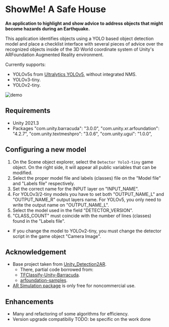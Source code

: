 # ShowMe! A Safe House
<strong>An application to highlight and show advice to address objects that might become hazards during an Earthquake.</strong>

This application identifies objects using a YOLO based object detection model and place a checklist interface with several pieces of advice over the recognized objects inside of the 3D World coordinate system of Unity's ARFoundation Augmented Reality environment.

Currently supports:
  * YOLOv5s from [Ultralytics YOLOv5](https://github.com/ultralytics/yolov5), without integrated NMS.
  * YOLOv3-tiny.
  * YOLOv2-tiny.

![demo](DocResources/Interface.gif)

## Requirements
  * Unity 2021.3
  * Packages
    "com.unity.barracuda": "3.0.0",
    "com.unity.xr.arfoundation": "4.2.7",
    "com.unity.textmeshpro": "3.0.6",
    "com.unity.ugui": "1.0.0",

## Configuring a new model
1. On the Scene object explorer, select the `Detector Yolo3-tiny` game object. On the right side, it will appear all public variables that can be modified.
2. Select the proper model file and labels (classes) file on the "Model file" and "Labels file" respectively.
3. Set the correct name for the INPUT layer on "INPUT_NAME".
4. For YOLOv3/2-tiny models you have to set both "OUTPUT_NAME_L" and "OUTPUT_NAME_R" output layers name. For YOLOv5, you only need to write the output name on "OUTPUT_NAME_L".
5. Select the model used in the field "DETECTOR_VERSION".
6. "CLASS_COUNT" must coincide with the number of lines (classes) found in the "Labels file".
* If you change the model to YOLOv2-tiny, you must change the detector script in the game object "Camera Image".

## Acknowledgement
* Base project taken from [Unity_Detection2AR](https://github.com/derenlei/Unity_Detection2AR).
  * There, partial code borrowed from:
  * [TFClassify-Unity-Barracuda](https://github.com/Syn-McJ/TFClassify-Unity-Barracuda).
  * [arfoundation-samples](https://github.com/Unity-Technologies/arfoundation-samples).
* [AR Simulation package](https://github.com/needle-tools/ar-simulation) is only free for noncommercial use.

## Enhancements

* Many and refactoring of some algorithms for efficiency.
* Version upgrade compatibiliy
TODO: be specific on the work done
